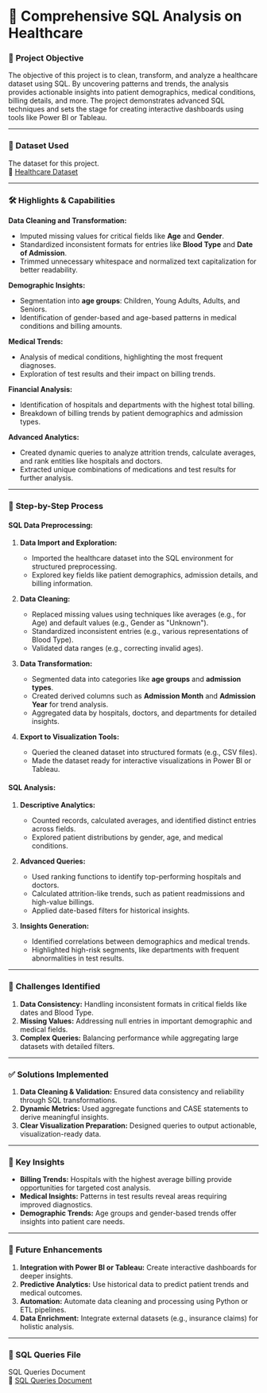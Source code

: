 # 🏥 Comprehensive SQL Analysis on Healthcare  

### 🎯 **Project Objective**  
The objective of this project is to clean, transform, and analyze a healthcare dataset using SQL. By uncovering patterns and trends, the analysis provides actionable insights into patient demographics, medical conditions, billing details, and more. The project demonstrates advanced SQL techniques and sets the stage for creating interactive dashboards using tools like Power BI or Tableau.

---
  
### 📂 Dataset Used  
The dataset for this project.  
🔗 [Healthcare Dataset](https://github.com/KRANTHI1854/Comprehensive-SQL-Analysis-on-Healthcare/blob/main/healthcare_dataset.csv)

---

### 🛠️ **Highlights & Capabilities**  

**Data Cleaning and Transformation:**  
- Imputed missing values for critical fields like **Age** and **Gender**.  
- Standardized inconsistent formats for entries like **Blood Type** and **Date of Admission**.  
- Trimmed unnecessary whitespace and normalized text capitalization for better readability.  

**Demographic Insights:**  
- Segmentation into **age groups**: Children, Young Adults, Adults, and Seniors.  
- Identification of gender-based and age-based patterns in medical conditions and billing amounts.  

**Medical Trends:**  
- Analysis of medical conditions, highlighting the most frequent diagnoses.  
- Exploration of test results and their impact on billing trends.  

**Financial Analysis:**  
- Identification of hospitals and departments with the highest total billing.  
- Breakdown of billing trends by patient demographics and admission types.  

**Advanced Analytics:**  
- Created dynamic queries to analyze attrition trends, calculate averages, and rank entities like hospitals and doctors.  
- Extracted unique combinations of medications and test results for further analysis.

---

### 🔄 **Step-by-Step Process**  

#### **SQL Data Preprocessing:**  
1. **Data Import and Exploration:**  
   - Imported the healthcare dataset into the SQL environment for structured preprocessing.  
   - Explored key fields like patient demographics, admission details, and billing information.  

2. **Data Cleaning:**  
   - Replaced missing values using techniques like averages (e.g., for Age) and default values (e.g., Gender as "Unknown").  
   - Standardized inconsistent entries (e.g., various representations of Blood Type).  
   - Validated data ranges (e.g., correcting invalid ages).  

3. **Data Transformation:**  
   - Segmented data into categories like **age groups** and **admission types**.  
   - Created derived columns such as **Admission Month** and **Admission Year** for trend analysis.  
   - Aggregated data by hospitals, doctors, and departments for detailed insights.  

4. **Export to Visualization Tools:**  
   - Queried the cleaned dataset into structured formats (e.g., CSV files).  
   - Made the dataset ready for interactive visualizations in Power BI or Tableau.

#### **SQL Analysis:**  
1. **Descriptive Analytics:**  
   - Counted records, calculated averages, and identified distinct entries across fields.  
   - Explored patient distributions by gender, age, and medical conditions.  

2. **Advanced Queries:**  
   - Used ranking functions to identify top-performing hospitals and doctors.  
   - Calculated attrition-like trends, such as patient readmissions and high-value billings.  
   - Applied date-based filters for historical insights.  

3. **Insights Generation:**  
   - Identified correlations between demographics and medical trends.  
   - Highlighted high-risk segments, like departments with frequent abnormalities in test results.

---

### 🚩 **Challenges Identified**  
1. **Data Consistency:** Handling inconsistent formats in critical fields like dates and Blood Type.  
2. **Missing Values:** Addressing null entries in important demographic and medical fields.  
3. **Complex Queries:** Balancing performance while aggregating large datasets with detailed filters.  

---

### ✅ **Solutions Implemented**  
1. **Data Cleaning & Validation:** Ensured data consistency and reliability through SQL transformations.  
2. **Dynamic Metrics:** Used aggregate functions and CASE statements to derive meaningful insights.  
3. **Clear Visualization Preparation:** Designed queries to output actionable, visualization-ready data.

---

### 📌 **Key Insights**  
- **Billing Trends:** Hospitals with the highest average billing provide opportunities for targeted cost analysis.  
- **Medical Insights:** Patterns in test results reveal areas requiring improved diagnostics.  
- **Demographic Trends:** Age groups and gender-based trends offer insights into patient care needs.  

---

### 🚀 **Future Enhancements**  
1. **Integration with Power BI or Tableau:** Create interactive dashboards for deeper insights.  
2. **Predictive Analytics:** Use historical data to predict patient trends and medical outcomes.  
3. **Automation:** Automate data cleaning and processing using Python or ETL pipelines.  
4. **Data Enrichment:** Integrate external datasets (e.g., insurance claims) for holistic analysis.

---

### 📜 SQL Queries File  
SQL Queries Document  
🔗 [SQL Queries Document](https://github.com/KRANTHI1854/Comprehensive-SQL-Analysis-on-Healthcare/blob/main/Comprehensive_SQL_Analysis_on_Healthcare%20(1).docx)
